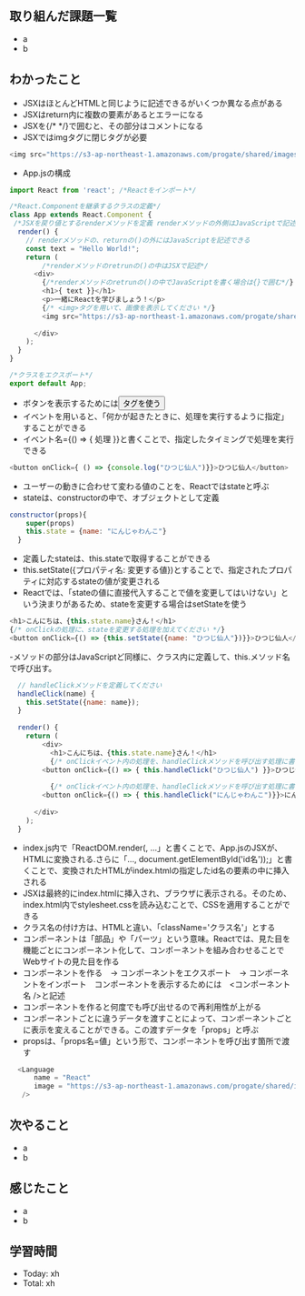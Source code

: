 ## 取り組んだ課題一覧
- a
- b
## わかったこと
- JSXはほとんどHTMLと同じように記述できるがいくつか異なる点がある
- JSXはreturn内に複数の要素があるとエラーになる
- JSXを{/* */}で囲むと、その部分はコメントになる
- JSXではimgタグに閉じタグが必要
```javascript:test.js
<img src="https://s3-ap-northeast-1.amazonaws.com/progate/shared/images/lesson/react/ninjawanko.png" />
```
- App.jsの構成
```javascript:test.js
import React from 'react'; /*Reactをインポート*/

/*React.Componentを継承するクラスの定義*/
class App extends React.Component {
 /*JSXを戻り値とするrenderメソッドを定義 renderメソッドの外側はJavaScriptで記述*/
  render() {
    // renderメソッドの、returnの()の外にはJavaScriptを記述できる
    const text = "Hello World!";
    return (
        /*renderメソッドのretrunの()の中はJSXで記述*/
      <div>
        {/*renderメソッドのretrunの()の中でJavaScriptを書く場合は{}で囲む*/}
        <h1>{ text }}</h1>
        <p>一緒にReactを学びましょう！</p>
        {/* <img>タグを用いて、画像を表示してください */}
        <img src="https://s3-ap-northeast-1.amazonaws.com/progate/shared/images/lesson/react/ninjawanko.png" />
        
      </div>
    );
  }
}

/*クラスをエクスポート*/
export default App;
```
- ボタンを表示するためには<button>タグを使う
- イベントを用いると、「何かが起きたときに、処理を実行するように指定」することができる
- イベント名={() => { 処理 }}と書くことで、指定したタイミングで処理を実行できる
```javascript:test.js
<button onClick={ () => {console.log("ひつじ仙人")}}>ひつじ仙人</button>
```
- ユーザーの動きに合わせて変わる値のことを、Reactではstateと呼ぶ
- stateは、constructorの中で、オブジェクトとして定義
```javascript:test.js
constructor(props){
    super(props)
    this.state = {name: "にんじゃわんこ"}
  }
```
- 定義したstateは、this.stateで取得することができる
- this.setState({プロパティ名: 変更する値})とすることで、指定されたプロパティに対応するstateの値が変更される
- Reactでは、「stateの値に直接代入することで値を変更してはいけない」という決まりがあるため、stateを変更する場合はsetStateを使う
```javascript:test.js
<h1>こんにちは、{this.state.name}さん！</h1>
{/* onClickの処理に、stateを変更する処理を加えてください */}
<button onClick={() => {this.setState({name: "ひつじ仙人"})}}>ひつじ仙人</button>
```
-メソッドの部分はJavaScriptど同様に、クラス内に定義して、this.メソッド名で呼び出す。
```javascript:test.js
  // handleClickメソッドを定義してください
  handleClick(name) {
    this.setState({name: name});
  }
  
  render() {
    return (
    	<div>
    	  <h1>こんにちは、{this.state.name}さん！</h1>
    	  {/* onClickイベント内の処理を、handleClickメソッドを呼び出す処理に書き換えてください*/}
        <button onClick={() => { this.handleClick("ひつじ仙人") }}>ひつじ仙人</button>
        
    	  {/* onClickイベント内の処理を、handleClickメソッドを呼び出す処理に書き換えてください*/}
        <button onClick={() => { this.handleClick("にんじゃわんこ")}}>にんじゃわんこ</button>
        
      </div>
    );
  }
```
- index.js内で「ReactDOM.render(<App />, ...」と書くことで、App.jsのJSXが、HTMLに変換される.さらに「..., document.getElementById('id名'));」と書くことで、変換されたHTMLがindex.htmlの指定したid名の要素の中に挿入される
- JSXは最終的にindex.htmlに挿入され、ブラウザに表示される。そのため、index.html内でstylesheet.cssを読み込むことで、CSSを適用することができる
- クラス名の付け方は、HTMLと違い、「className='クラス名'」とする
- コンポーネントは「部品」や「パーツ」という意味。Reactでは、見た目を機能ごとにコンポーネント化して、コンポーネントを組み合わせることでWebサイトの見た目を作る
- コンポーネントを作る　→ コンポーネントをエクスポート　→ コンポーネントをインポート　コンポーネントを表示するためには　<コンポーネント名 />と記述
- コンポーネントを作ると何度でも呼び出せるので再利用性が上がる
- コンポーネントごとに違うデータを渡すことによって、コンポーネントごとに表示を変えることができる。この渡すデータを「props」と呼ぶ
- propsは、「props名=値」という形で、コンポーネントを呼び出す箇所で渡す
```javascript:test.js
  <Language 
      name = "React"
      image = "https://s3-ap-northeast-1.amazonaws.com/progate/shared/images/lesson/react/react.svg"
   />
```
## 次やること
- a
- b
## 感じたこと
- a
- b
## 学習時間
- Today: xh
- Total: xh

